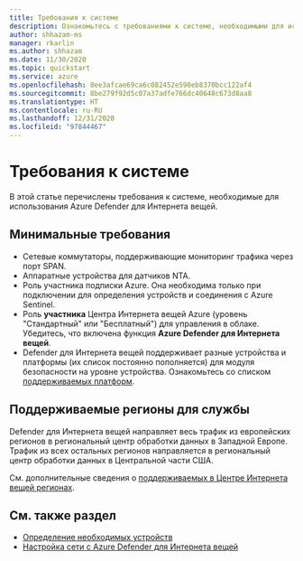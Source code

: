 ```yaml
---
title: Требования к системе
description: Ознакомьтесь с требованиями к системе, необходимыми для использования Azure Defender для Интернета вещей.
author: shhazam-ms
manager: rkarlin
ms.author: shhazam
ms.date: 11/30/2020
ms.topic: quickstart
ms.service: azure
ms.openlocfilehash: 8ee3afcae69ca6c082452e590eb8370bcc122af4
ms.sourcegitcommit: 8be279f92d5c07a37adfe766dc40648c673d8aa8
ms.translationtype: HT
ms.contentlocale: ru-RU
ms.lasthandoff: 12/31/2020
ms.locfileid: "97844467"
---
```

# <a name="system-prerequisites"></a>Требования к системе
В этой статье перечислены требования к системе, необходимые для использования Azure Defender для Интернета вещей.

## <a name="minimum-requirements"></a>Минимальные требования

- Сетевые коммутаторы, поддерживающие мониторинг трафика через порт SPAN.
- Аппаратные устройства для датчиков NTA.
- Роль участника подписки Azure. Она необходима только при подключении для определения устройств и соединения с Azure Sentinel.
- Роль **участника** Центра Интернета вещей Azure (уровень "Стандартный" или "Бесплатный") для управления в облаке. Убедитесь, что включена функция **Azure Defender для Интернета вещей**.
- Defender для Интернета вещей поддерживает разные устройства и платформы (их список постоянно пополняется) для модуля безопасности на уровне устройства. Ознакомьтесь со списком [поддерживаемых платформ](how-to-deploy-agent.md).

## <a name="supported-service-regions"></a>Поддерживаемые регионы для службы

Defender для Интернета вещей направляет весь трафик из европейских регионов в региональный центр обработки данных в Западной Европе. Трафик из всех остальных регионов направляется в региональный центр обработки данных в Центральной части США.

См. дополнительные сведения о [поддерживаемых в Центре Интернета вещей регионах](https://azure.microsoft.com/global-infrastructure/services/?products=iot-hub).

## <a name="see-also"></a>См. также раздел

- [Определение необходимых устройств](how-to-identify-required-appliances.md)
- [Настройка сети с Azure Defender для Интернета вещей](how-to-set-up-your-network.md)
